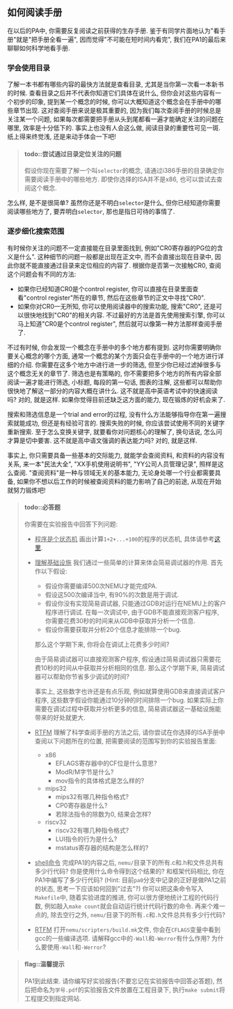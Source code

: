 
## 如何阅读手册

在以后的PA中, 你需要反复阅读之前获得的生存手册.
鉴于有同学片面地认为"看手册"就是"把手册全看一遍", 因而觉得"不可能在短时间内看完",
我们在PA1的最后来聊聊如何科学地看手册.

### 学会使用目录

了解一本书都有哪些内容的最快方法就是查看目录, 尤其是当你第一次看一本新书的时候.
查看目录之后并不代表你知道它们具体在说什么, 但你会对这些内容有一个初步的印象,
提到某一个概念的时候, 你可以大概知道这个概念会在手册中的哪些章节出现.
这对查阅手册来说是极其重要的, 因为我们每次查阅手册的时候总是关注某一个问题,
如果每次都需要把手册从头到尾都看一遍才能确定关注的问题在哪里, 效率是十分低下的.
事实上也没有人会这么做, 阅读目录的重要性可见一斑.
纸上得来终觉浅, 还是来动手体会一下吧!

> #### todo::尝试通过目录定位关注的问题
> 假设你现在需要了解一个叫`selector`的概念, 请通过i386手册的目录确定你需要阅读手册中的哪些地方.
> 即使你选择的ISA并不是x86, 也可以尝试去查阅这个概念.

怎么样, 是不是很简单?
虽然你还是不明白`selector`是什么, 但你已经知道你需要阅读哪些地方了,
要弄明白`selector`, 那也是指日可待的事情了.

### 逐步细化搜索范围

有时候你关注的问题不一定直接能在目录里面找到, 例如"CR0寄存器的PG位的含义是什么".
这种细节的问题一般都是出现在正文中, 而不会直接出现在目录中,
因此你就不能直接通过目录来定位相应的内容了.
根据你是否第一次接触CR0, 查阅这个问题会有不同的方法:
* 如果你已经知道CR0是个control register, 你可以直接在目录里面查看"control register"所在的章节,
然后在这些章节的正文中寻找"CR0".
* 如果你对CR0一无所知, 你可以使用阅读器中的搜索功能, 搜索"CR0", 还是可以很快地找到"CR0"的相关内容.
不过最好的方法是首先使用搜索引擎, 你可以马上知道"CR0是个control register", 然后就可以像第一种方法那样查阅手册了.

不过有时候, 你会发现一个概念在手册中的多个地方都有提到.
这时你需要明确你要关心概念的哪个方面, 通常一个概念的某个方面只会在手册中的一个地方进行详细的介绍.
你需要在这多个地方中进行进一步的筛选, 但至少你已经过滤掉很多与这个概念无关的章节了.
筛选也是有策略的, 你不需要把多个地方的所有内容全部阅读一遍才能进行筛选,
小标题, 每段的第一句话, 图表的注解, 这些都可以帮助你很快地了解这一部分的内容大概在讲什么.
这不就是高中英语考试中的快速阅读吗?
对的, 就是这样. 如果你觉得目前还缺乏这方面的能力, 现在锻炼的好机会来了.

搜索和筛选信息是一个trial and error的过程, 没有什么方法能够指导你在第一遍搜索就能成功, 但还是有经验可言的.
搜索失败的时候, 你应该尝试使用不同的关键字重新搜索.
至于怎么变换关键字, 就要看你对问题核心的理解了, 换句话说, 怎么问才算是切中要害.
这不就是高中语文强调的表达能力吗? 对的, 就是这样.

事实上, 你只需要具备一些基本的交际能力, 就能学会查阅资料, 和资料的内容没有关系,
来一本"民法大全", "XX手机使用说明书", "YY公司人员管理记录", 照样是这么查阅.
"查阅资料"是一种与领域无关的基本能力, 无论身处哪一个行业都需要具备,
如果你不想以后工作的时候被查阅资料的能力影响了自己的前途, 从现在开始就努力锻炼吧!


> #### todo::必答题
> 你需要在实验报告中回答下列问题:
> * <u>程序是个状态机</u> 画出计算`1+2+...+100`的程序的状态机, 具体请参考[这里](1.2.md#从状态机视角理解程序运行).
> * <u>理解基础设施</u> 我们通过一些简单的计算来体会简易调试器的作用.
> 首先作以下假设:
>   * 假设你需要编译500次NEMU才能完成PA.
>   * 假设这500次编译当中, 有90%的次数是用于调试.
>   * 假设你没有实现简易调试器, 只能通过GDB对运行在NEMU上的客户程序进行调试.
>   在每一次调试中, 由于GDB不能直接观测客户程序, 你需要花费30秒的时间来从GDB中获取并分析一个信息.
>   * 假设你需要获取并分析20个信息才能排除一个bug.
>
>   那么这个学期下来, 你将会在调试上花费多少时间?
>
>   由于简易调试器可以直接观测客户程序, 假设通过简易调试器只需要花费10秒的时间从中获取并分析相同的信息.
> 那么这个学期下来, 简易调试器可以帮助你节省多少调试的时间?
>
>   事实上, 这些数字也许还是有点乐观,
> 例如就算使用GDB来直接调试客户程序, 这些数字假设你能通过10分钟的时间排除一个bug.
> 如果实际上你需要在调试过程中获取并分析更多的信息, 简易调试器这一基础设施能带来的好处就更大.
> * <u>RTFM</u> 理解了科学查阅手册的方法之后,
> 请你尝试在你选择的ISA手册中查阅以下问题所在的位置, 把需要阅读的范围写到你的实验报告里面:
>   * x86
>     * EFLAGS寄存器中的CF位是什么意思?
>     * ModR/M字节是什么?
>     * mov指令的具体格式是怎么样的?
>   * mips32
>     * mips32有哪几种指令格式?
>     * CP0寄存器是什么?
>     * 若除法指令的除数为0, 结果会怎样?
>   * riscv32
>     * riscv32有哪几种指令格式?
>     * LUI指令的行为是什么?
>     * mstatus寄存器的结构是怎么样的?
> * <u>shell命令</u> 完成PA1的内容之后, `nemu/`目录下的所有.c和.h和文件总共有多少行代码?
> 你是使用什么命令得到这个结果的? 和框架代码相比, 你在PA1中编写了多少行代码?
> (Hint: 目前`pa0`分支中记录的正好是做PA1之前的状态, 思考一下应该如何回到"过去"?)
> 你可以把这条命令写入`Makefile`中, 随着实验进度的推进, 你可以很方便地统计工程的代码行数,
> 例如敲入`make count`就会自动运行统计代码行数的命令.
> 再来个难一点的, 除去空行之外, `nemu/`目录下的所有`.c`和`.h`文件总共有多少行代码?
> * <u>RTFM</u> 打开`nemu/scripters/build.mk`文件, 你会在`CFLAGS`变量中看到gcc的一些编译选项.
> 请解释gcc中的`-Wall`和`-Werror`有什么作用? 为什么要使用`-Wall`和`-Werror`?


> #### flag::温馨提示
> PA1到此结束. 请你编写好实验报告(不要忘记在实验报告中回答必答题),
> 然后把命名为`学号.pdf`的实验报告文件放置在工程目录下,
> 执行`make submit`将工程提交到指定网站.
